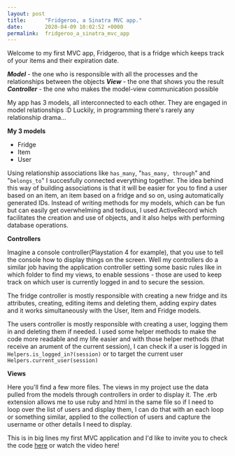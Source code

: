 ```yaml
---
layout: post
title:      "Fridgeroo, a Sinatra MVC app."
date:       2020-04-09 10:02:52 +0000
permalink:  fridgeroo_a_sinatra_mvc_app
---
```




Welcome to my first MVC app, Fridgeroo, that is a fridge which keeps track of your items and their expiration date.

***Model*** - the one who is responsible with all the processes and the relationships between the objects
***View*** - the one that shows you the result
***Controller*** - the one who makes the model-view communication possible

My app has 3 models, all interconnected to each other. They are engaged in model relationships :D Luckily, in programming there's rarely any relationship drama...

**My 3 models**

* Fridge
* Item
* User

Using relationship associations like `has_many`, "`has_many, through`" and "`belongs_to`" I succesfully connected everything together. The idea behind this way of building associations is that it will be easier for you to find a user based on an item, an item based on a fridge and so on, using automatically generated IDs. 
Instead of writing methods for my models, which can be fun but can easily get overwhelming and tedious, I used ActiveRecord which facilitates the creation and use of objects, and it also helps with performing database operations.

**Controllers**

Imagine a console controller(Playstation 4 for example), that you use to tell the console how to display things on the screen. Well my controllers do a similar job having the application controller setting some basic rules like in which folder to find my views, to enable sessions - those are used to keep track on which user is currently logged in and to secure the session.

The fridge controller is mostly responsible with creating a new fridge and its attributes, creating, editing items and deleting them, adding expiry dates and it works simultaneously with the User, Item and Fridge models.

The users controller is mostly responsible with creating a user, logging them in and deleting them if needed. I used some helper methods to make the code more readable and my life easier and with those helper methods (that receive an arument of the current session), I can check if a user is logged in `Helpers.is_logged_in?(session)` or to target the current user `Helpers.current_user(session)`


**Views**

Here you'll find a few more files. The views in my project use the data pulled from the models through controllers in order to display it.
The .erb extension allows me to use ruby and html in the same file so if I need to loop over the list of users and display them, I can do that with an each loop or something similar, applied to the collection of users and capture the username or other details I need to display.


This is in big lines my first MVC application and I'd like to invite you to check the code [here](http://https://github.com/Swishyfishie/sinatra_test) or watch the video here!

